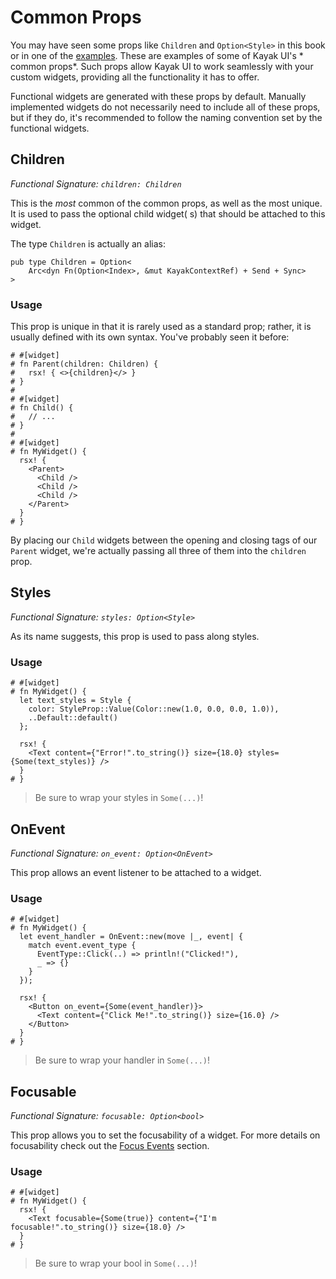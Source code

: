 # Common Props

You may have seen some props like `Children` and `Option<Style>` in this book or in one of
the [examples](https://github.com/StarArawn/kayak_ui/tree/main/examples). These are examples of some of Kayak UI's *
common props*. Such props allow Kayak UI to work seamlessly with your custom widgets, providing all the functionality it
has to offer.

Functional widgets are generated with these props by default. Manually implemented widgets do not necessarily need to
include all of these props, but if they do, it's recommended to follow the naming convention set by the functional
widgets.

## Children

*Functional Signature: `children: Children`*

This is the *most* common of the common props, as well as the most unique. It is used to pass the optional child widget(
s) that should be attached to this widget.

The type `Children` is actually an alias:

```rust,noplayground
pub type Children = Option<
	Arc<dyn Fn(Option<Index>, &mut KayakContextRef) + Send + Sync>
>
```

### Usage

This prop is unique in that it is rarely used as a standard prop; rather, it is usually defined with its own syntax.
You've probably seen it before:

```rust,noplayground
# #[widget]
# fn Parent(children: Children) {
#	rsx! { <>{children}</> }
# }
#
# #[widget]
# fn Child() {
#	// ...
# }
#
# #[widget]
# fn MyWidget() {
  rsx! {
    <Parent>
      <Child />
      <Child />
      <Child />
    </Parent>
  }
# }
```

By placing our `Child` widgets between the opening and closing tags of our `Parent` widget, we're actually passing all
three of them into the `children` prop.

## Styles

*Functional Signature: `styles: Option<Style>`*

As its name suggests, this prop is used to pass along styles.

### Usage

```rust,noplayground
# #[widget]
# fn MyWidget() {
  let text_styles = Style {
    color: StyleProp::Value(Color::new(1.0, 0.0, 0.0, 1.0)),
    ..Default::default()
  };

  rsx! {
    <Text content={"Error!".to_string()} size={18.0} styles={Some(text_styles)} />
  }
# }
```

> Be sure to wrap your styles in `Some(...)`!

## OnEvent

*Functional Signature: `on_event: Option<OnEvent>`*

This prop allows an event listener to be attached to a widget.

### Usage

```rust,noplayground
# #[widget]
# fn MyWidget() {
  let event_handler = OnEvent::new(move |_, event| {
    match event.event_type {
      EventType::Click(..) => println!("Clicked!"),
      _ => {}
  	}
  });

  rsx! {
    <Button on_event={Some(event_handler)}>
      <Text content={"Click Me!".to_string()} size={16.0} />
    </Button>
  }
# }
```

> Be sure to wrap your handler in `Some(...)`!

## Focusable

*Functional Signature: `focusable: Option<bool>`*

This prop allows you to set the focusability of a widget. For more details on focusability check out the [Focus Events](../events/focus.md) section.

### Usage

```rust,noplayground
# #[widget]
# fn MyWidget() {
  rsx! {
    <Text focusable={Some(true)} content={"I'm focusable!".to_string()} size={18.0} />
  }
# }
```

> Be sure to wrap your bool in `Some(...)`!